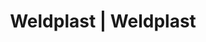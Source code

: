 ---
Link: "file:/Users/vinayakpatel/Downloads/www.weldplast.cz/eshop_products_compare/add/eshop-products-variant9"
product_name: "null"
product_id: "null"
title: "Weldplast | Weldplast"
product_desc: ""
product_specs: ""
product_downloads: ""
href: ""
accessories: ""
similar_products: ""
---